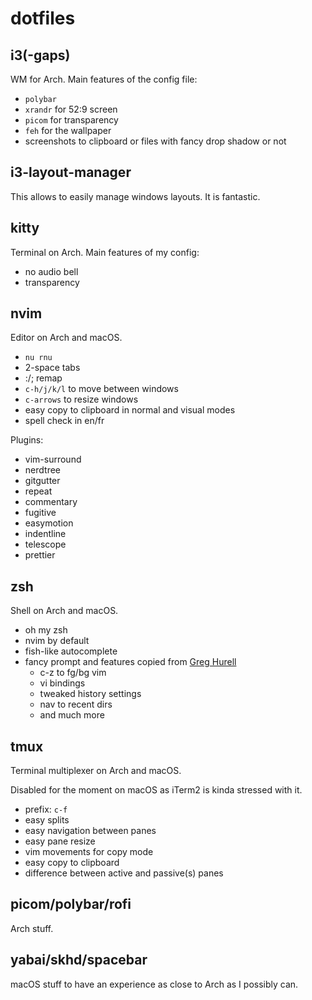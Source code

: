 # dotfiles

## i3(-gaps)

WM for Arch. Main features of the config file:
- `polybar`
- `xrandr` for 52:9 screen
- `picom` for transparency
- `feh` for the wallpaper
- screenshots to clipboard or files with fancy drop shadow or not

## i3-layout-manager

This allows to easily manage windows layouts. It is fantastic.

## kitty

Terminal on Arch. Main features of my config:
- no audio bell
- transparency

## nvim

Editor on Arch and macOS.
- `nu rnu`
- 2-space tabs
- :/; remap
- `c-h/j/k/l` to move between windows
- `c-arrows` to resize windows
- easy copy to clipboard in normal and visual modes
- spell check in en/fr

Plugins:
- vim-surround
- nerdtree
- gitgutter
- repeat
- commentary
- fugitive
- easymotion
- indentline
- telescope
- prettier

## zsh

Shell on Arch and macOS.
- oh my zsh
- nvim by default
- fish-like autocomplete
- fancy prompt and features copied from [Greg Hurell](https://github.com/wincent)
  - c-z to fg/bg vim
  - vi bindings 
  - tweaked history settings
  - nav to recent dirs
  - and much more

## tmux

Terminal multiplexer on Arch and macOS.

Disabled for the moment on macOS as iTerm2 is kinda stressed with it.

- prefix: `c-f`
- easy splits
- easy navigation between panes
- easy pane resize
- vim movements for copy mode
- easy copy to clipboard
- difference between active and passive(s) panes

## picom/polybar/rofi

Arch stuff.

## yabai/skhd/spacebar

macOS stuff to have an experience as close to Arch as I possibly can.
